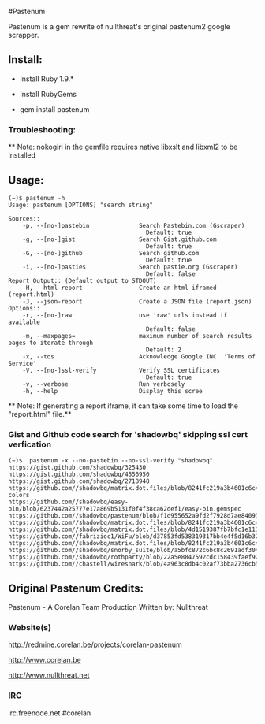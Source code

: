 #Pastenum

Pastenum is a gem rewrite of nullthreat's original pastenum2 google scrapper. 

## Install:

* Install Ruby 1.9.* 

* Install RubyGems 

* gem install pastenum

### Troubleshooting: 

** Note: nokogiri in the gemfile requires native libxslt and libxml2 to be installed

## Usage:

```shell
(~)$ pastenum -h
Usage: pastenum [OPTIONS] "search string"

Sources::
    -p, --[no-]pastebin              Search Pastebin.com (Gscraper)
                                       Default: true
    -g, --[no-]gist                  Search Gist.github.com
                                       Default: true
    -G, --[no-]github                Search github.com
                                       Default: true
    -i, --[no-]pasties               Search pastie.org (Gscraper)
                                       Default: false
Report Output:: (Default output to STDOUT)
    -H, --html-report                Create an html iframed (report.html)
    -J, --json-report                Create a JSON file (report.json)
Options::
    -r, --[no-]raw                   use 'raw' urls instead if available
                                       Default: false
    -m, --maxpages=                  maximum number of search results pages to iterate through
                                       Default: 2
    -x, --tos                        Acknowledge Google INC. 'Terms of Service'
    -V, --[no-]ssl-verify            Verify SSL certificates
                                       Default: true
    -v, --verbose                    Run verbosely
    -h, --help                       Display this scree
```

** Note: If generating a report iframe, it can take some time to load the "report.html" file.**


### Gist and Github code search for 'shadowbq' skipping ssl cert verfication

```shell
(~)$  pastenum -x --no-pastebin --no-ssl-verify "shadowbq"
https://gist.github.com/shadowbq/325430
https://gist.github.com/shadowbq/4556950
https://gist.github.com/shadowbq/2718948
https://github.com//shadowbq/matrix.dot.files/blob/8241fc219a3b4601c6c4b1a487441cf31e90916b/docs/README.vim-colors
https://github.com//shadowbq/easy-bin/blob/6237442a25777e17a869b5131f0f4f38ca62def1/easy-bin.gemspec
https://github.com//shadowbq/pastenum/blob/f1d955652a9fd2f7928d7ae84093aea4fc105f85/pastenum.gemspec
https://github.com//shadowbq/matrix.dot.files/blob/8241fc219a3b4601c6c4b1a487441cf31e90916b/home/.matrix/vim/.gitmodules
https://github.com//shadowbq/matrix.dot.files/blob/4d1519387fb7bfc1e1134c179fe372f232e30cba/home/.gitconfig
https://github.com//fabrizioc1/WiFu/blob/d37853fd538319317bb4e4f5d16b3255501b76d1/Gemfile
https://github.com//shadowbq/matrix.dot.files/blob/8241fc219a3b4601c6c4b1a487441cf31e90916b/home/.ssh/config
https://github.com//shadowbq/snorby_suite/blob/a5bfc872c6bc8c2691adf3041fa821dadbec233b/snorby_suite.gemspec
https://github.com//shadowbq/rothparty/blob/22a5e8847592cdc158439faef925ca2a07bb0e4d/rothparty.gemspec
https://github.com//chastell/wiresnark/blob/4a963c8db4c02af73bba2736cb51bbdaa3f93b1b/README.md
```


## Original Pastenum Credits: 

Pastenum - A Corelan Team Production
Written by: Nullthreat

### Website(s)

http://redmine.corelan.be/projects/corelan-pastenum

http://www.corelan.be

http://www.nullthreat.net

### IRC

irc.freenode.net #corelan

